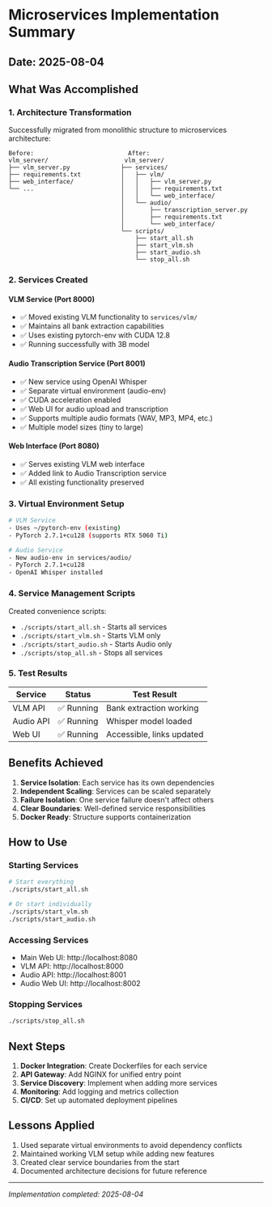 # Microservices Implementation Summary

## Date: 2025-08-04

## What Was Accomplished

### 1. **Architecture Transformation**
Successfully migrated from monolithic structure to microservices architecture:

```
Before:                          After:
vlm_server/                     vlm_server/
├── vlm_server.py              ├── services/
├── requirements.txt           │   ├── vlm/
├── web_interface/             │   │   ├── vlm_server.py
└── ...                        │   │   ├── requirements.txt
                               │   │   └── web_interface/
                               │   └── audio/
                               │       ├── transcription_server.py
                               │       ├── requirements.txt
                               │       └── web_interface/
                               └── scripts/
                                   ├── start_all.sh
                                   ├── start_vlm.sh
                                   ├── start_audio.sh
                                   └── stop_all.sh
```

### 2. **Services Created**

#### VLM Service (Port 8000)
- ✅ Moved existing VLM functionality to `services/vlm/`
- ✅ Maintains all bank extraction capabilities
- ✅ Uses existing pytorch-env with CUDA 12.8
- ✅ Running successfully with 3B model

#### Audio Transcription Service (Port 8001)
- ✅ New service using OpenAI Whisper
- ✅ Separate virtual environment (audio-env)
- ✅ CUDA acceleration enabled
- ✅ Web UI for audio upload and transcription
- ✅ Supports multiple audio formats (WAV, MP3, MP4, etc.)
- ✅ Multiple model sizes (tiny to large)

#### Web Interface (Port 8080)
- ✅ Serves existing VLM web interface
- ✅ Added link to Audio Transcription service
- ✅ All existing functionality preserved

### 3. **Virtual Environment Setup**

```bash
# VLM Service
- Uses ~/pytorch-env (existing)
- PyTorch 2.7.1+cu128 (supports RTX 5060 Ti)

# Audio Service  
- New audio-env in services/audio/
- PyTorch 2.7.1+cu128
- OpenAI Whisper installed
```

### 4. **Service Management Scripts**

Created convenience scripts:
- `./scripts/start_all.sh` - Starts all services
- `./scripts/start_vlm.sh` - Starts VLM only
- `./scripts/start_audio.sh` - Starts Audio only
- `./scripts/stop_all.sh` - Stops all services

### 5. **Test Results**

| Service | Status | Test Result |
|---------|--------|-------------|
| VLM API | ✅ Running | Bank extraction working |
| Audio API | ✅ Running | Whisper model loaded |
| Web UI | ✅ Running | Accessible, links updated |

## Benefits Achieved

1. **Service Isolation**: Each service has its own dependencies
2. **Independent Scaling**: Services can be scaled separately
3. **Failure Isolation**: One service failure doesn't affect others
4. **Clear Boundaries**: Well-defined service responsibilities
5. **Docker Ready**: Structure supports containerization

## How to Use

### Starting Services
```bash
# Start everything
./scripts/start_all.sh

# Or start individually
./scripts/start_vlm.sh
./scripts/start_audio.sh
```

### Accessing Services
- Main Web UI: http://localhost:8080
- VLM API: http://localhost:8000
- Audio API: http://localhost:8001
- Audio Web UI: http://localhost:8002

### Stopping Services
```bash
./scripts/stop_all.sh
```

## Next Steps

1. **Docker Integration**: Create Dockerfiles for each service
2. **API Gateway**: Add NGINX for unified entry point
3. **Service Discovery**: Implement when adding more services
4. **Monitoring**: Add logging and metrics collection
5. **CI/CD**: Set up automated deployment pipelines

## Lessons Applied

1. Used separate virtual environments to avoid dependency conflicts
2. Maintained working VLM setup while adding new features
3. Created clear service boundaries from the start
4. Documented architecture decisions for future reference

---

*Implementation completed: 2025-08-04*